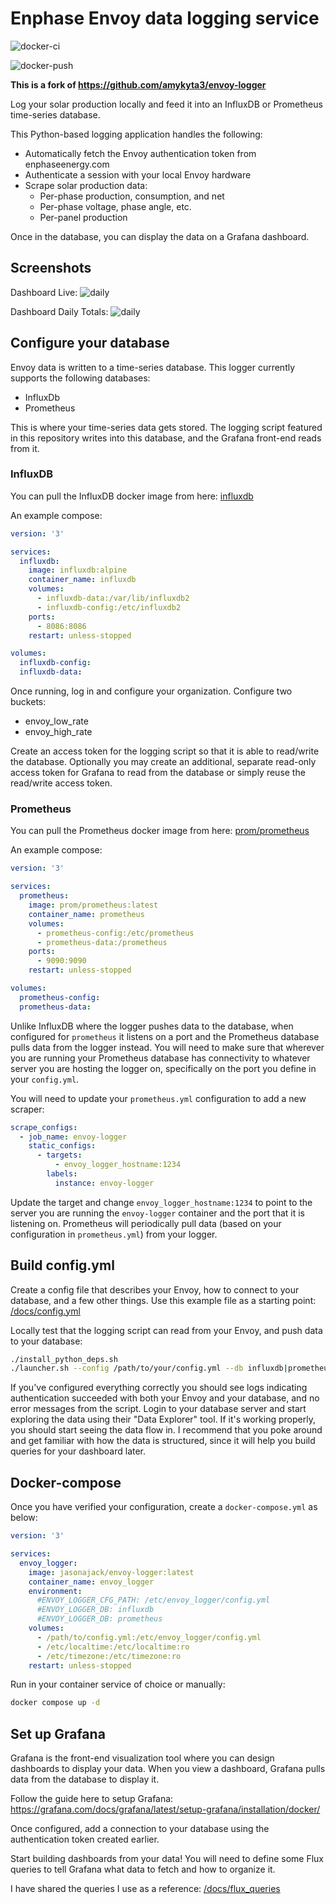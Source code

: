 # Enphase Envoy data logging service

![docker-ci](https://github.com/jasonajack/envoy-logger/actions/workflows/docker-build-ci.yml/badge.svg)

![docker-push](https://github.com/jasonajack/envoy-logger/actions/workflows/build-and-push.yml/badge.svg)

**This is a fork of https://github.com/amykyta3/envoy-logger**

Log your solar production locally and feed it into an InfluxDB or Prometheus time-series database.

This Python-based logging application handles the following:

- Automatically fetch the Envoy authentication token from enphaseenergy.com
- Authenticate a session with your local Envoy hardware
- Scrape solar production data:
  - Per-phase production, consumption, and net
  - Per-phase voltage, phase angle, etc.
  - Per-panel production

Once in the database, you can display the data on a Grafana dashboard.

## Screenshots

Dashboard Live:
![daily](docs/dashboard-live.png)

Dashboard Daily Totals:
![daily](docs/dashboard-daily-totals.png)

## Configure your database

Envoy data is written to a time-series database. This logger currently supports the following databases:

- InfluxDb
- Prometheus

This is where your time-series data gets stored. The logging script featured in this repository writes into this database, and the Grafana front-end reads from it.

### InfluxDB

You can pull the InfluxDB docker image from here: [influxdb](https://hub.docker.com/_/influxdb/)

An example compose:

```yaml
version: '3'

services:
  influxdb:
    image: influxdb:alpine
    container_name: influxdb
    volumes:
      - influxdb-data:/var/lib/influxdb2
      - influxdb-config:/etc/influxdb2
    ports:
      - 8086:8086
    restart: unless-stopped

volumes:
  influxdb-config:
  influxdb-data:
```

Once running, log in and configure your organization. Configure two buckets:

- envoy_low_rate
- envoy_high_rate

Create an access token for the logging script so that it is able to read/write the database. Optionally you may create an additional, separate read-only access token for Grafana to read from the database or simply reuse the read/write access token.

### Prometheus

You can pull the Prometheus docker image from here: [prom/prometheus](https://hub.docker.com/r/prom/prometheus/)

An example compose:

```yaml
version: '3'

services:
  prometheus:
    image: prom/prometheus:latest
    container_name: prometheus
    volumes:
      - prometheus-config:/etc/prometheus
      - prometheus-data:/prometheus
    ports:
      - 9090:9090
    restart: unless-stopped

volumes:
  prometheus-config:
  prometheus-data:
```

Unlike InfluxDB where the logger pushes data to the database, when configured for `prometheus` it listens on a port and the Prometheus database pulls data from the logger instead. You will need to make sure that wherever you are running your Prometheus database has connectivity to whatever server you are hosting the logger on, specifically on the port you define in your `config.yml`.

You will need to update your `prometheus.yml` configuration to add a new scraper:

```yaml
scrape_configs:
  - job_name: envoy-logger
    static_configs:
      - targets:
          - envoy_logger_hostname:1234
        labels:
          instance: envoy-logger
```

Update the target and change `envoy_logger_hostname:1234` to point to the server you are running the `envoy-logger` container and the port that it is listening on. Prometheus will periodically pull data (based on your configuration in `prometheus.yml`) from your logger.

## Build config.yml

Create a config file that describes your Envoy, how to connect to your database, and a few other things. Use this example file as a starting point: [/docs/config.yml](/docs/config.yml)

Locally test that the logging script can read from your Envoy, and push data to your database:

```bash
./install_python_deps.sh
./launcher.sh --config /path/to/your/config.yml --db influxdb|prometheus
```

If you've configured everything correctly you should see logs indicating authentication succeeded with both your Envoy and your database, and no error messages from the script. Login to your database server and start exploring the data using their "Data Explorer" tool. If it's working properly, you should start seeing the data flow in. I recommend that you poke around and get familiar with how the data is structured, since it will help you build queries for your dashboard later.

## Docker-compose

Once you have verified your configuration, create a `docker-compose.yml` as below:

```yaml
version: '3'

services:
  envoy_logger:
    image: jasonajack/envoy-logger:latest
    container_name: envoy_logger
    environment:
      #ENVOY_LOGGER_CFG_PATH: /etc/envoy_logger/config.yml
      #ENVOY_LOGGER_DB: influxdb
      #ENVOY_LOGGER_DB: prometheus
    volumes:
      - /path/to/config.yml:/etc/envoy_logger/config.yml
      - /etc/localtime:/etc/localtime:ro
      - /etc/timezone:/etc/timezone:ro
    restart: unless-stopped
```

Run in your container service of choice or manually:

```bash
docker compose up -d
```

## Set up Grafana

Grafana is the front-end visualization tool where you can design dashboards to display your data. When you view a dashboard, Grafana pulls data from the database to display it.

Follow the guide here to setup Grafana: https://grafana.com/docs/grafana/latest/setup-grafana/installation/docker/

Once configured, add a connection to your database using the authentication token created earlier.

Start building dashboards from your data! You will need to define some Flux queries to tell Grafana what data to fetch and how to organize it.

I have shared the queries I use as a reference: [/docs/flux_queries](/docs/flux_queries)

